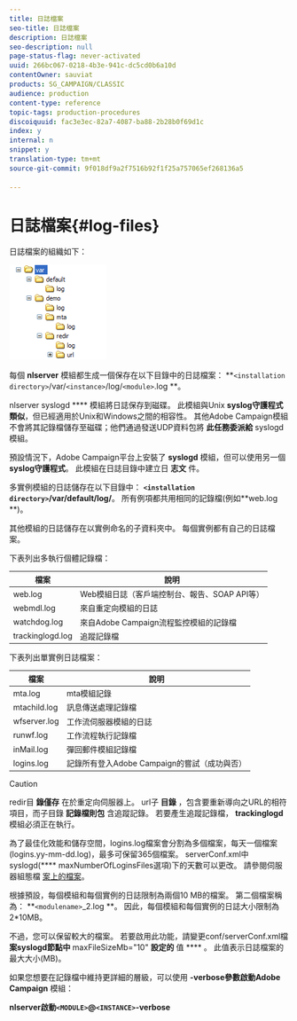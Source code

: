 ```yaml
---
title: 日誌檔案
seo-title: 日誌檔案
description: 日誌檔案
seo-description: null
page-status-flag: never-activated
uuid: 266bc067-0218-4b3e-941c-dc5cd0b6a10d
contentOwner: sauviat
products: SG_CAMPAIGN/CLASSIC
audience: production
content-type: reference
topic-tags: production-procedures
discoiquuid: fac3e3ec-82a7-4087-ba88-2b28b0f69d1c
index: y
internal: n
snippet: y
translation-type: tm+mt
source-git-commit: 9f018df9a2f7516b92f1f25a757065ef268136a5

---
```



# 日誌檔案{#log-files}

日誌檔案的組織如下：

![](assets/d_ncs_directory.png)

每個 **nlserver** 模組都生成一個保存在以下目錄中的日誌檔案： **`<installation directory>`/var/`<instance>`/log/`<module>`.log **。

nlserver syslogd **** 模組將日誌保存到磁碟。 此模組與Unix **syslog守護程式類似**，但已經適用於Unix和Windows之間的相容性。 其他Adobe Campaign模組不會將其記錄檔儲存至磁碟；他們通過發送UDP資料包將 **此任務委派給** syslogd模組。

預設情況下，Adobe Campaign平台上安裝了 **syslogd** 模組，但可以使用另一個 **syslog守護程式**。 此模組在日誌目錄中建立日 **志文** 件。

多實例模組的日誌儲存在以下目錄中： **`<installation directory>`/var/default/log/**。 所有例項都共用相同的記錄檔(例如**web.log **)。

其他模組的日誌儲存在以實例命名的子資料夾中。 每個實例都有自己的日誌檔案。

下表列出多執行個體記錄檔：

| 檔案 | 說明 |
|---|---|
| web.log | Web模組日誌（客戶端控制台、報告、SOAP API等） |
| webmdl.log | 來自重定向模組的日誌 |
| watchdog.log | 來自Adobe Campaign流程監控模組的記錄檔 |
| trackinglogd.log | 追蹤記錄檔 |

下表列出單實例日誌檔案：

| 檔案 | 說明 |
|---|---|
| mta.log | mta模組記錄 |
| mtachild.log | 訊息傳送處理記錄檔 |
| wfserver.log | 工作流伺服器模組的日誌 |
| runwf.log | 工作流程執行記錄檔 |
| inMail.log | 彈回郵件模組記錄檔 |
| logins.log | 記錄所有登入Adobe Campaign的嘗試（成功與否） |

>[!CAUTION]
>
>redir目 **錄僅存** 在於重定向伺服器上。 url子 **目錄** ，包含要重新導向之URL的相符項目，而子目錄 **記錄檔則包** 含追蹤記錄。 若要產生追蹤記錄檔， **trackinglogd** 模組必須正在執行。

為了最佳化效能和儲存空間，logins.log檔案會分割為多個檔案，每天一個檔案(logins.yy-mm-dd.log)，最多可保留365個檔案。 serverConf.xml中syslogd(**** maxNumberOfLoginsFiles選項)下的天數可以更改。 請參閱伺服器組態檔 [案上的檔案](../../installation/using/the-server-configuration-file.md#syslogd)。

根據預設，每個模組和每個實例的日誌限制為兩個10 MB的檔案。 第二個檔案稱為： **`<modulename>`_2.log **。 因此，每個模組和每個實例的日誌大小限制為2*10MB。

不過，您可以保留較大的檔案。 若要啟用此功能，請變更conf/serverConf.xml檔 **案syslogd節點中** maxFileSizeMb=&quot;10&quot; **設定的** 值 **** 。 此值表示日誌檔案的最大大小(MB)。

如果您想要在記錄檔中維持更詳細的層級，可以使用 **-verbose參數啟動Adobe Campaign** 模組：

**nlserver啟動`<MODULE>`@`<INSTANCE>`-verbose**
